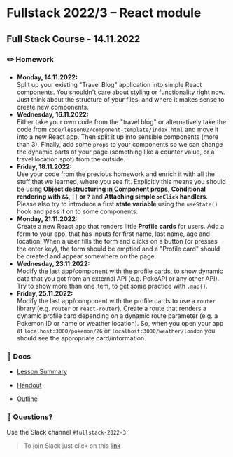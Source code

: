 # Fullstack 2022/3 – React module
## Full Stack Course - 14.11.2022

### ✏️ Homework

- **Monday, 14.11.2022:**  
  Split up your existing "Travel Blog" application into simple React components. You shouldn't care about styling or functionality right now. Just think about the structure of your files, and where it makes sense to create new components.
- **Wednesday, 16.11.2022:**  
  Either take your own code from the "travel blog" or alternatively take the code from `code/lesson02/component-template/index.html` and move it into a new React app. Then split it up into sensible components (more than 3). Finally, add some `props` to your components so we can change the dynamic parts of your page (something like a counter value, or a travel location spot) from the outside.
- **Friday, 18.11.2022:**  
  Use your code from the previous homework and enrich it with all the stuff that we learned, where you see fit. Explicitly this means you should be using **Object destructuring in Component props**, **Conditional rendering with `&&`, `||` or `?`** and **Attaching simple `onClick` handlers**. Please also try to introduce a first **state variable** using the `useState()` hook and pass it on to some components.
- **Monday, 21.11.2022:**  
  Create a new React app that renders little **Profile cards** for users. Add a form to your app, that has inputs for first name, last name, age and location. When a user fills the form and clicks on a button (or presses the enter key), the form should be emptied and a "Profile card" should be created and appear somewhere on the page.
- **Wednesday, 23.11.2022:**  
  Modify the last app/component with the profile cards, to show dynamic data that you got from an external API (e.g. PokeAPI or any other API). Try to show more than one item, to get some practice with `.map()`.
- **Friday, 25.11.2022:**  
  Modify the last app/component with the profile cards to use a `router` library (e.g. `router` or `react-router`). Create a route that renders a dynamic profile card depending on a dynamic route parameter (e.g. a Pokemon ID or name or weather location). So, when you open your app at `localhost:3000/pokemon/26` or `localhost:3000/weather/london` you should see the appropriate card/information.


### 📄 Docs

- [Lesson Summary](docs/summary.md)

- [Handout](docs/handout_react.pdf)

- [Outline](docs/outline_react.pdf)


### 🤔 Questions?

Use the Slack channel `#fullstack-2022-3`

> To join Slack just click on this [link](https://hamburgcodingschool.slack.com/join/shared_invite/enQtMjczNDI3OTE4NzIwLTE2ZmNkNDk5YTg3MDFlOTY2ZmU2YzU5YTU4MTNhNDg4MTRhNTMwYzFiNTdlOTdhYzllYzg5YmVkYzljNWExY2U#/)
